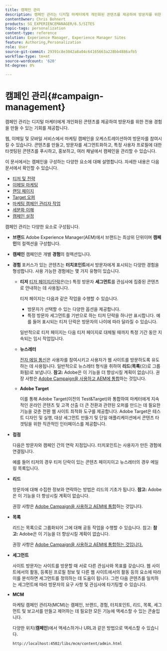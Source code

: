 ```yaml
---
title: 캠페인 관리
description: 캠페인 관리는 디지털 마케터에게 개인화된 콘텐츠를 제공하여 방문자를 위한 전용 경험을 만들 수 있는 기회를 제공합니다. 웹, 이메일 및 모바일 서비스에서 마케팅 캠페인을 오케스트레이션하여 방문자를 참여시킬 수 있습니다.
contentOwner: Chris Bohnert
products: SG_EXPERIENCEMANAGER/6.5/SITES
topic-tags: personalization
content-type: reference
solution: Experience Manager, Experience Manager Sites
feature: Authoring,Personalization
role: User
source-git-commit: 29391c8e3042a8a04c64165663a228bb4886afb5
workflow-type: tm+mt
source-wordcount: '620'
ht-degree: 0%

---
```



# 캠페인 관리{#campaign-management}

캠페인 관리는 디지털 마케터에게 개인화된 콘텐츠를 제공하여 방문자를 위한 전용 경험을 만들 수 있는 기회를 제공합니다.

웹, 이메일 및 모바일 서비스에서 마케팅 캠페인을 오케스트레이션하여 방문자를 참여시킬 수 있습니다. 콘텐츠를 만들고, 방문자를 세그먼트화하고, 특정 사용자 프로필에 대한 타겟팅된 콘텐츠를 푸시하고, 홍보하고, 여러 채널에서 캠페인을 관리할 수 있습니다.

이 문서에서는 캠페인을 구성하는 다양한 요소에 대해 설명합니다. 자세한 내용은 다음 문서에서 확인할 수 있습니다.

* [티저 및 전략](/help/sites-classic-ui-authoring/classic-personalization-campaigns-teasers-strategy.md)
* [이메일 마케팅](/help/sites-classic-ui-authoring/classic-personalization-campaigns-email.md)
* [랜딩 페이지](/help/sites-classic-ui-authoring/classic-personalization-campaigns-landingpage.md)
* [Target 오퍼](/help/sites-classic-ui-authoring/classic-personalization-campaigns-target-offers.md)
* [마케팅 캠페인 관리자 작업](/help/sites-classic-ui-authoring/classic-personalization-campaigns-mktg-manager.md)
* [세분화 이해](/help/sites-classic-ui-authoring/classic-personalization-campaigns-segmentation.md)
* [캠페인 설정](/help/sites-classic-ui-authoring/classic-personalization-campaigns-setting-up-your.md)

캠페인 관리는 다양한 요소로 구성됩니다.

* **브랜드**
Adobe Experience Manager(AEM)에서 브랜드는 최상위 단위이며 **캠페인**&#x200B;의 컬렉션을 구성합니다.

* **캠페인**
캠페인은 개별 **경험**&#x200B;의 컬렉션입니다.

* **경험**
포커스가 있는 콘텐츠는 **터치포인트**&#x200B;에서 방문자에게 표시되는 다양한 경험을 형성합니다. 사용 가능한 경험에는 몇 가지 유형이 있습니다.

   * **티저**
     [티저 페이지/단락](#teasers)은(는) 특정 방문자 **세그먼트**&#x200B;를 관심사에 집중된 콘텐츠로 안내하는 데 사용됩니다.

     티저 페이지는 다음과 같은 작업을 수행할 수 있습니다.

      * 방문자가 선택할 수 있는 다양한 옵션을 제공합니다.
      * 특정 방문자 세그먼트를 기반으로 하는 티저 단락을 하나만 표시합니다. 예를 들어 표시되는 티저 단락은 방문자의 나이에 따라 달라질 수 있습니다.

     일반적으로 티저 페이지는 다음 티저 페이지로 대체될 때까지 특정 기간 동안 지속되는 임시 작업입니다.

   * **뉴스레터**

     [전자 메일 통신](#emailmarketing)은 사용자를 참여시키고 사용자가 웹 사이트를 방문하도록 유도하는 데 사용됩니다. 일반적으로 뉴스레터 형식을 취하여 **리드**(**목록**(으)로 그룹화됨)로 보냅니다. **참고:** Adobe은 이 기능을 더 향상시킬 계획이 없습니다. 권장 사항은 [Adobe Campaign을 사용하고 AEM에 통합](/help/sites-administering/campaign.md)하는 것입니다.

   * **Adobe Target**

     이를 통해 Adobe Target(이전의 Test&amp;Target)와 통합하여 마케터에게 지속적인 온라인 콘텐츠 및 고객 산출 더 큰 전환과 관련된 오퍼를 만드는 데 필요한 기능을 갖춘 전환 웹 사이트 최적화 도구를 제공합니다. Adobe Target은 테스트 디자인 및 실행, 대상 세그먼트 만들기 및 단일 애플리케이션에서 콘텐츠 타겟팅을 위한 직관적인 인터페이스를 제공합니다.

* **접점**

  다음은 방문자와 캠페인 간의 연락 지점입니다. 터치포인트는 사용자가 만든 경험에 연결됩니다.

  예를 들어 티저의 경우 티저 단락이 있는 콘텐츠 페이지이고 뉴스레터의 경우 메일링 목록입니다.

* **리드**

  방문자에 대해 수집한 정보와 연락하는 방법은 리드의 기초가 됩니다. **참고:** Adobe은 이 기능을 더 향상시킬 계획이 없습니다.

  권장 사항은 [Adobe Campaign을 사용하고 AEM에 통합](/help/sites-administering/campaign.md)하는 것입니다.

* **목록**

  리드는 목록으로 그룹화되어 그에 대해 공동 작업을 수행할 수 있습니다. 참고: **참고:** Adobe은 이 기능을 더 향상시킬 계획이 없습니다.

  권장 사항은 [Adobe Campaign을 사용하고 AEM에 통합하는 것입니다.](/help/sites-administering/campaign.md)

* **세그먼트**

  사이트 방문자는 사이트를 방문할 때 서로 다른 관심사와 목표를 갖습니다. 웹 사이트에서의 활동, 등록된 프로필 정보 및 다른 웹 사이트에서의 활동 등의 요소에 따라 이를 분석하면 세그먼트를 정의하는 데 도움이 됩니다. 그런 다음 콘텐츠를 일치하는 세그먼트에 따라 방문자의 요구 사항 및 관심사에 타기팅할 수 있습니다.

* **MCM**

  마케팅 캠페인 관리자(MCM)는 캠페인, 브랜드, 경험, 터치포인트, 리드, 목록, 세그먼트 및 보고서를 만들고 제어하는 데 필요한 모든 기능에 액세스할 수 있는 콘솔입니다.

  다양한 위치(**캠페인**)에서 액세스하거나 URL과 같은 방법으로 액세스할 수 있습니다.

  `http://localhost:4502/libs/mcm/content/admin.html`
